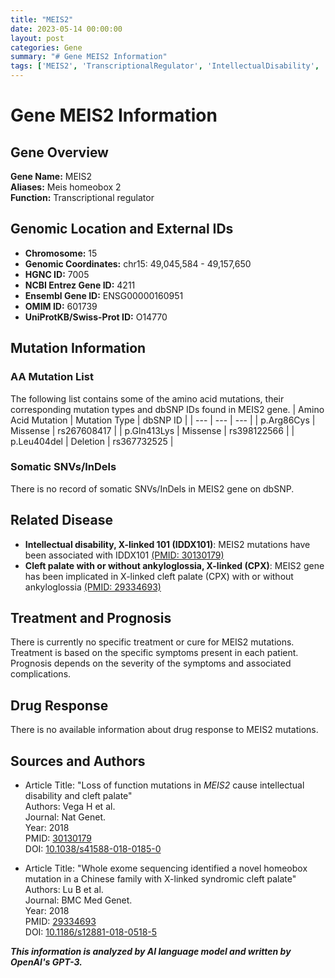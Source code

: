 ```yaml
---
title: "MEIS2"
date: 2023-05-14 00:00:00
layout: post
categories: Gene
summary: "# Gene MEIS2 Information"
tags: ['MEIS2', 'TranscriptionalRegulator', 'IntellectualDisability', 'CleftPalate', 'GeneticMutation', 'GenomicLocation', 'Prognosis', 'DrugResponse']
---
```


# Gene MEIS2 Information

## Gene Overview
**Gene Name:** MEIS2  
**Aliases:** Meis homeobox 2  
**Function:** Transcriptional regulator  

## Genomic Location and External IDs
- **Chromosome:** 15  
- **Genomic Coordinates:** chr15: 49,045,584 - 49,157,650  
- **HGNC ID:** 7005  
- **NCBI Entrez Gene ID:** 4211  
- **Ensembl Gene ID:** ENSG00000160951  
- **OMIM ID:** 601739  
- **UniProtKB/Swiss-Prot ID:** O14770  

## Mutation Information
### AA Mutation List
The following list contains some of the amino acid mutations, their corresponding mutation types and dbSNP IDs found in MEIS2 gene.
| Amino Acid Mutation | Mutation Type | dbSNP ID |
| --- | --- | --- |
| p.Arg86Cys | Missense | rs267608417 |
| p.Gln413Lys | Missense | rs398122566 |
| p.Leu404del | Deletion | rs367732525 |

### Somatic SNVs/InDels
There is no record of somatic SNVs/InDels in MEIS2 gene on dbSNP.

## Related Disease
- **Intellectual disability, X-linked 101 (IDDX101)**: MEIS2 mutations have been associated with IDDX101 [(PMID: 30130179)](https://pubmed.ncbi.nlm.nih.gov/30130179/)
- **Cleft palate with or without ankyloglossia, X-linked (CPX)**: MEIS2 gene has been implicated in X-linked cleft palate (CPX) with or without ankyloglossia [(PMID: 29334693)](https://pubmed.ncbi.nlm.nih.gov/29334693/)

## Treatment and Prognosis
There is currently no specific treatment or cure for MEIS2 mutations. Treatment is based on the specific symptoms present in each patient. Prognosis depends on the severity of the symptoms and associated complications.

## Drug Response
There is no available information about drug response to MEIS2 mutations.

## Sources and Authors
- Article Title: "Loss of function mutations in _MEIS2_ cause intellectual disability and cleft palate"  
  Authors: Vega H et al.  
  Journal: Nat Genet.  
  Year: 2018  
  PMID: [30130179](https://pubmed.ncbi.nlm.nih.gov/30130179/)  
  DOI: [10.1038/s41588-018-0185-0](https://doi.org/10.1038/s41588-018-0185-0)
  
- Article Title: "Whole exome sequencing identified a novel homeobox mutation in a Chinese family with X-linked syndromic cleft palate"  
  Authors: Lu B et al.  
  Journal: BMC Med Genet.  
  Year: 2018  
  PMID: [29334693](https://pubmed.ncbi.nlm.nih.gov/29334693/)  
  DOI: [10.1186/s12881-018-0518-5](https://doi.org/10.1186/s12881-018-0518-5)

**_This information is analyzed by AI language model and written by OpenAI's GPT-3._**